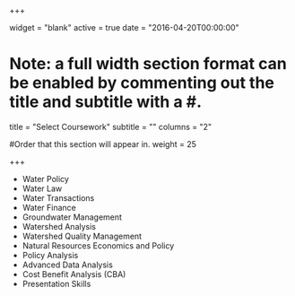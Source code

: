 +++


widget = "blank" 
active = true 
date = "2016-04-20T00:00:00"

# Note: a full width section format can be enabled by commenting out the title and subtitle with a #.

title = "Select Coursework" 
subtitle = ""
columns = "2"

#Order that this section will appear in.
weight = 25

+++

 - Water Policy
 - Water Law
 - Water Transactions
 - Water Finance
 - Groundwater Management
 - Watershed Analysis
 - Watershed Quality Management
 - Natural Resources Economics and Policy
 - Policy Analysis
 - Advanced Data Analysis
 - Cost Benefit Analysis (CBA)
 - Presentation Skills

